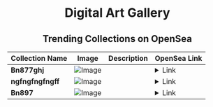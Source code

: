 <div align="center">

# Digital Art Gallery

## Trending Collections on OpenSea

| Collection Name                       | Image                                                                                     | Description                       | OpenSea Link                                                                                          |
|---------------------------------------|-------------------------------------------------------------------------------------------|-----------------------------------|--------------------------------------------------------------------------------------------------------|
| **Bn877ghj** | ![Image](https://i.seadn.io/s/raw/files/e5bdbb63c228d6221b1841abce161e24.jpg?w=500&auto=format?w=200&auto=format) |  | <details><summary>Link</summary>[Bn877ghj](https://opensea.io/collection/bn877ghj)</details> |
| **ngfngfngfngff** | ![Image](https://i.seadn.io/s/raw/files/01dd54b45a31d963035be23eb2e603ae.jpg?w=500&auto=format?w=200&auto=format) |  | <details><summary>Link</summary>[ngfngfngfngff](https://opensea.io/collection/ngfngfngfngff-1)</details> |
| **Bn897** | ![Image](https://i.seadn.io/s/raw/files/f311bf8cbf5440219cf9c8f2fbb6c826.jpg?w=500&auto=format?w=200&auto=format) |  | <details><summary>Link</summary>[Bn897](https://opensea.io/collection/bn897)</details> |

</div>